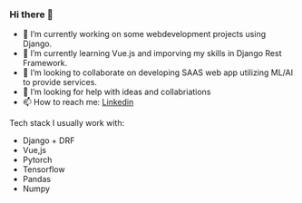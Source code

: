 ### Hi there 👋

<!--
**IBSHAMI/IBSHAMI** is a ✨ _special_ ✨ repository because its `README.md` (this file) appears on your GitHub profile.

Here are some ideas to get you started:

- 🔭 I’m currently working on ...
- 🌱 I’m currently learning ...
- 👯 I’m looking to collaborate on ...
- 🤔 I’m looking for help with ...
- 💬 Ask me about ...
- 📫 How to reach me: ...
- 😄 Pronouns: ...
- ⚡ Fun fact: ...
-->


- 🔭 I’m currently working on some webdevelopment projects using Django.  
- 🌱 I’m currently learning Vue.js and imporving my skills in Django Rest Framework.
- 👯 I’m looking to collaborate on developing SAAS web app utilizing ML/AI to provide services. 
- 🤔 I’m looking for help with ideas and collabriations 
- 📫 How to reach me: [Linkedin](https://www.linkedin.com/in/ibrahim-al-shami-9945b81b9/)


Tech stack I usually work with:

- Django + DRF
- Vue,js
- Pytorch 
- Tensorflow 
- Pandas 
- Numpy

